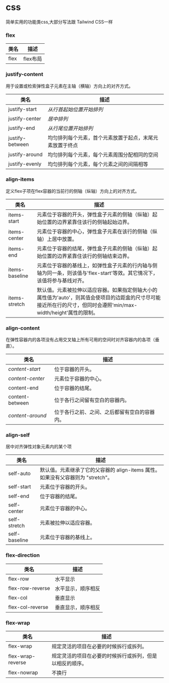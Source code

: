 # css

简单实用的功能类css,大部分写法跟 Tailwind CSS一样



### flex

| 类名 | 描述     |
| ---- | -------- |
| flex | flex布局 |

###  justify-content

用于设置或检索弹性盒子元素在主轴（横轴）方向上的对齐方式。

| 类名            | 描述                                                     |
| --------------- | -------------------------------------------------------- |
| justify-start   | *从行首起始位置开始排列*                                 |
| justify-center  | *居中排列*                                               |
| justify-end     | *从行尾位置开始排列*                                     |
| justify-between | 均匀排列每个元素，首个元素放置于起点，末尾元素放置于终点 |
| justify-around  | 均匀排列每个元素，每个元素周围分配相同的空间             |
| justify-evenly  | 均匀排列每个元素，每个元素之间的间隔相等                 |

### align-items

定义flex子项在flex容器的当前行的侧轴（纵轴）方向上的对齐方式。

| 类名           | 描述                                                         |
| -------------- | ------------------------------------------------------------ |
| items-start    | 元素位于容器的开头，弹性盒子元素的侧轴（纵轴）起始位置的边界紧靠住该行的侧轴起始边界。 |
| items-center   | 元素位于容器的中心，弹性盒子元素在该行的侧轴（纵轴）上居中放置。 |
| items-end      | 元素位于容器的结尾，弹性盒子元素的侧轴（纵轴）起始位置的边界紧靠住该行的侧轴结束边界。 |
| items-baseline | 元素位于容器的基线上，如弹性盒子元素的行内轴与侧轴为同一条，则该值与'flex-start'等效。其它情况下，该值将参与基线对齐。 |
| items-stretch  | 默认值。元素被拉伸以适应容器。如果指定侧轴大小的属性值为'auto'，则其值会使项目的边距盒的尺寸尽可能接近所在行的尺寸，但同时会遵照'min/max-width/height'属性的限制。 |

### align-content

在弹性容器内的各项没有占用交叉轴上所有可用的空间时对齐容器内的各项（垂直）。

| 类名             | 描述                                         |
| ---------------- | -------------------------------------------- |
| *content-start*  | 位于容器的开头。                             |
| *content-center* | 元素位于容器的中心。                         |
| content-end      | 位于容器的结尾。                             |
| content-between  | 位于各行之间留有空白的容器内。               |
| *content-around* | 位于各行之前、之间、之后都留有空白的容器内。 |

### align-self

居中对齐弹性对象元素内的某个项

| 类名          | 描述                                                         |
| ------------- | ------------------------------------------------------------ |
| self-auto     | 默认值。元素继承了它的父容器的 align-items 属性。如果没有父容器则为 "stretch"。 |
| self-start    | 元素位于容器的开头。                                         |
| self-end      | 位于容器的结尾。                                             |
| self-center   | 元素位于容器的中心。                                         |
| self-stretch  | 元素被拉伸以适应容器。                                       |
| self-baseline | 元素位于容器的基线上。                                       |

### flex-direction

| 类名             | 描述               |
| ---------------- | ------------------ |
| flex-row         | 水平显示           |
| flex-row-reverse | 水平显示，顺序相反 |
| flex-col         | 垂直显示           |
| flex-col-reverse | 垂直显示，顺序相反 |

### flex-wrap

| 类名              | 描述                                                     |
| ----------------- | -------------------------------------------------------- |
| flex-wrap         | 规定灵活的项目在必要的时候拆行或拆列。                   |
| flex-wrap-reverse | 规定灵活的项目在必要的时候拆行或拆列，但是以相反的顺序。 |
| flex-nowrap       | 不换行                                                   |

